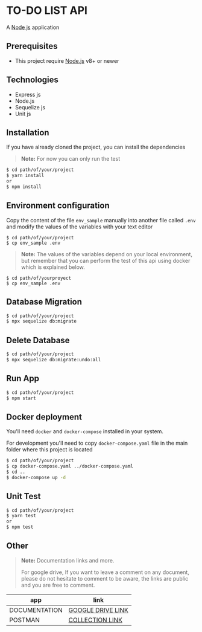 # TO-DO LIST API

A [Node js](https://nodejs.org/en/) application


## Prerequisites

* This project require [Node.js](https://nodejs.org/) v8+ or newer

## Technologies

* Express js
* Node.js  
* Sequelize js
* Unit js

## Installation

If you have already cloned the project, you can install the dependencies

> **Note:**
> For now you can only run the test

```sh
$ cd path/of/your/project
$ yarn install
or
$ npm install
```

## Environment configuration

Copy the content of the file `env_sample` manually  into another file called `.env` and modify the values of the variables with your text editor

```
$ cd path/of/your/project
$ cp env_sample .env
```

> **Note:**
> The values of the variables depend on your local environment, but remember that you can perform the test of this api
> using docker which is explained below.

```
$ cd path/of/yourproyect
$ cp env_sample .env
```

## Database Migration

```sh
$ cd path/of/your/project
$ npx sequelize db:migrate
```

## Delete Database

```sh
$ cd path/of/your/project
$ npx sequelize db:migrate:undo:all
```

## Run App

```sh
$ cd path/of/your/project
$ npm start
```

## Docker deployment

You'll need `docker` and `docker-compose` installed in your system.

For development you'll need to copy `docker-compose.yaml` file in the main folder where this project is located

```sh
$ cd path/of/your/project
$ cp docker-compose.yaml ../docker-compose.yaml
$ cd ..
$ docker-compose up -d
```

## Unit Test

```sh
$ cd path/of/your/project
$ yarn test
or
$ npm test
```


## Other
> **Note:**
> Documentation links and more.
> 
> For google drive, If you want to leave a comment on any document, please do not hesitate to comment to be aware, the links are public and you are free to comment.


 | app    | link |
 | ------ | ------ |
 | DOCUMENTATION | [GOOGLE DRIVE LINK](https://drive.google.com/drive/folders/1A8D6Y8TKQzjK2fgIWbdpqCojV5ZGONj3?usp=sharing) 
  | POSTMAN | [COLLECTION LINK](https://www.getpostman.com/collections/0119628a1e215744fe58) |



